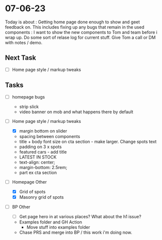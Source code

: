 # 07-06-23

Today is about :
Getting home page done enough to show and geet feedback on. This includes fixing up any bugs that remain in the used components :
I want to show the new components to Tom and team before i wrap up. Do some sort of relase log for current stuff. Give Tom a call or DM with notes / demo.

## Next Task
- [ ] Home page style / markup tweaks

## Tasks
- [ ] homepage bugs
    - strip slick
    - video banner on mob and what happens there by default

- [ ] Home page style / markup tweaks
    - [x] margin bottom on slider
    - spacing between components
    - title + body font size on cta section - make larger. Change spots text
    - padding on 3 x spots
    - featured cars - add title
    - LATEST IN STOCK
    - text-align: center;
    - margin-bottom: 2.5rem;
    - part ex cta section

- [ ] Homepage Other
  - [x] Grid of spots
  - [x] Masonry grid of spots

- [ ] BP Other
    - [ ] Get page hero in at various places? What about the h1 issue?
    - Examples folder and GH Action
        - Move stuff into examples folder
    - Chase PRS and merge into BP / this work i'm doing now.
